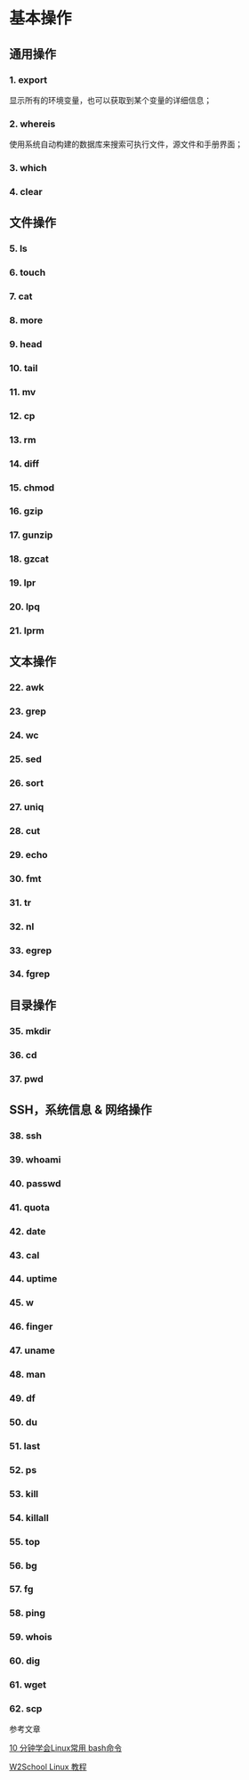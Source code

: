 # 基本操作

## 通用操作

### 1. export

显示所有的环境变量，也可以获取到某个变量的详细信息；

### 2. whereis

使用系统自动构建的数据库来搜索可执行文件，源文件和手册界面；

### 3. which



### 4. clear

## 文件操作

### 5. ls

### 6. touch

### 7. cat

### 8. more

### 9. head

### 10. tail

### 11. mv

### 12. cp

### 13. rm

### 14. diff

### 15. chmod

### 16. gzip

### 17. gunzip

### 18. gzcat

### 19. lpr

### 20. lpq

### 21. lprm

## 文本操作

### 22. awk

### 23. grep

### 24. wc

### 25. sed

### 26. sort

### 27. uniq

### 28. cut

### 29. echo

### 30. fmt

### 31. tr

### 32. nl

### 33. egrep

### 34. fgrep

## 目录操作

### 35. mkdir

### 36. cd

### 37. pwd

## SSH，系统信息 & 网络操作

### 38. ssh

### 39. whoami

### 40. passwd

### 41. quota

### 42. date

### 43. cal

### 44. uptime

### 45. w

### 46. finger

### 47. uname

### 48. man

### 49. df

### 50. du

### 51. last

### 52. ps

### 53. kill


### 54. killall

### 55. top

### 56. bg

### 57. fg

### 58. ping

### 59. whois

### 60. dig

### 61. wget

### 62. scp


参考文章

[10 分钟学会Linux常用 bash命令](http://www.cnblogs.com/savorboard/p/bash-guide.html)

[W2School Linux 教程](https://wizardforcel.gitbooks.io/w3school-linux/content/7.html)
